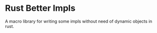 # Rust Better Impls
A macro library for writing some impls without need of dynamic objects in rust.
